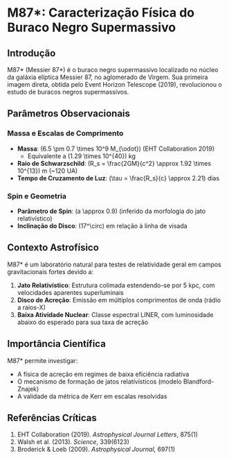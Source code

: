 # M87*: Caracterização Física do Buraco Negro Supermassivo  

## Introdução  
M87* (Messier 87*) é o buraco negro supermassivo localizado no núcleo da galáxia elíptica Messier 87, no aglomerado de Virgem. Sua primeira imagem direta, obtida pelo Event Horizon Telescope (2019), revolucionou o estudo de buracos negros supermassivos.  

## Parâmetros Observacionais  

### Massa e Escalas de Comprimento  
- **Massa**: \(6.5 \pm 0.7 \times 10^9 M_{\odot}\) (EHT Collaboration 2019)  
  - Equivalente a \(1.29 \times 10^{40}\) kg  
- **Raio de Schwarzschild**: \(R_s = \frac{2GM}{c^2} \approx 1.92 \times 10^{13}\) m (~120 UA)  
- **Tempo de Cruzamento de Luz**: \(\tau = \frac{R_s}{c} \approx 2.21\) dias  

### Spin e Geometria  
- **Parâmetro de Spin**: \(a \approx 0.9\) (inferido da morfologia do jato relativístico)  
- **Inclinação do Disco**: \(17^\circ\) em relação à linha de visada  

## Contexto Astrofísico  
M87* é um laboratório natural para testes de relatividade geral em campos gravitacionais fortes devido a:  
1. **Jato Relativístico**: Estrutura colimada estendendo-se por 5 kpc, com velocidades aparentes superluminais  
2. **Disco de Acreção**: Emissão em múltiplos comprimentos de onda (rádio a raios-X)  
3. **Baixa Atividade Nuclear**: Classe espectral LINER, com luminosidade abaixo do esperado para sua taxa de acreção  

## Importância Científica  
M87* permite investigar:  
- A física de acreção em regimes de baixa eficiência radiativa  
- O mecanismo de formação de jatos relativísticos (modelo Blandford-Znajek)  
- A validade da métrica de Kerr em escalas resolvidas  

## Referências Críticas  
1. EHT Collaboration (2019). *Astrophysical Journal Letters*, 875(1)  
2. Walsh et al. (2013). *Science*, 339(6123)  
3. Broderick & Loeb (2009). *Astrophysical Journal*, 697(1)  
